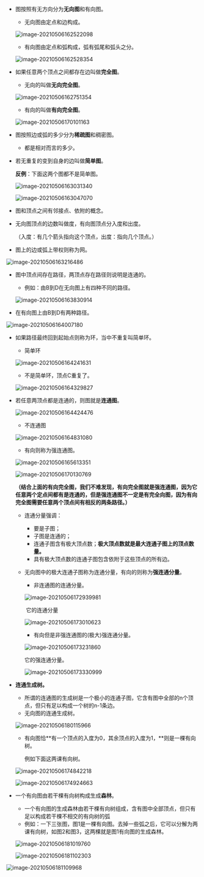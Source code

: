 

- 图按照有无方向分为**无向图**和有向图。

  - 无向图由定点和边构成。

  ![image-20210506162522098](图.assets/image-20210506162522098.png)

  - 有向图由定点和弧构成，弧有弧尾和弧头之分。

  ![image-20210506162528354](图.assets/image-20210506162528354.png)

- 如果任意两个顶点之间都存在边叫做**完全图**。

  - 无向的叫做**无向完全图**。

  ![image-20210506162751354](图.assets/image-20210506162751354.png)

  - 有向的叫做**有向完全图**。

  ![image-20210506170101163](图.assets/image-20210506170101163.png)

- 图按照边或弧的多少分为**稀疏图**和稠密图。

  - 都是相对而言的多少。

- 若无重复的变到自身的边叫做**简单图**。

  **反例**：下面这两个图都不是简单图。

  ![image-20210506163031340](图.assets/image-20210506163031340.png)

  ![image-20210506163047070](图.assets/image-20210506163047070.png)

- 图和顶点之间有邻接点、依附的概念。

- 无向图顶点的边数叫做度，有向图顶点分入度和出度。

  （入度：有几个箭头指向这个顶点，出度：指向几个顶点。）

- 图上的边或弧上带权则称为网。

![image-20210506163216486](图.assets/image-20210506163216486.png)

- 图中顶点间存在路径，两顶点存在路径则说明是连通的。

  - 例如：由B到D在无向图上有四种不同的路径。

  ![image-20210506163830914](图.assets/image-20210506163830914.png)

- 在有向图上由B到D有两种路径。

![image-20210506164007180](图.assets/image-20210506164007180.png)

- 如果路径最终回到起始点则称为环，当中不重复叫简单环。

  - 简单环

  ![image-20210506164241631](图.assets/image-20210506164241631.png)

  - 不是简单环，顶点C重复了。

  ![image-20210506164329827](图.assets/image-20210506164329827.png)

- 若任意两顶点都是连通的，则图就是**连通图**。

  ![image-20210506164424476](图.assets/image-20210506164424476.png)

  - 不连通图

  ![image-20210506164831080](图.assets/image-20210506164831080.png)

  - 有向则称为强连通图。

  ![image-20210506165613351](图.assets/image-20210506165613351.png)

  ![image-20210506170130769](图.assets/image-20210506170130769.png)

  **（结合上面的有向完全图，我们不难发现，有向完全图就是强连通图，因为它任意两个定点间都有是连通的，但是强连通图不一定是有完全向图，因为有向完全图需要任意两个顶点间有相反的两条路径。）**

  - 连通分量强调：
    - 要是子图；
    - 子图是连通的；
    - 连通子图含有极大顶点数；**极大顶点数就是最大连通子图上的顶点数量。**
    - 具有极大顶点数的连通子图包含依附于这些顶点的所有边。

  - 无向图中的极大连通子图称为连通分量，有向的则称为**强连通分量**。

    - 非连通图的连通分量。

    ![image-20210506172939981](图.assets/image-20210506172939981.png)

    ​	它的连通分量

    ![image-20210506173010623](图.assets/image-20210506173010623.png)

    - 有向但是非强连通图的(极大)强连通分量。

    ![image-20210506173231860](图.assets/image-20210506173231860.png)

    它的强连通分量。

    ![image-20210506173330999](图.assets/image-20210506173330999.png)

- **连通生成树。**

  - 所谓的连通图的生成树是一个极小的连通子图，它含有图中全部的n个顶点，但只有足以构成一个树的n-1条边。
  - 无向图的连通生成树。

  ![image-20210506180115966](图.assets/image-20210506180115966.png)

  - 有向图恰**有一个顶点的入度为0，其余顶点的入度为1，**则是一棵有向树。

    例如下面这两课有向树。

  ![image-20210506174842218](图.assets/image-20210506174842218.png)

  ![image-20210506174924663](图.assets/image-20210506174924663.png)

- 一个有向图由若干棵有向树构成生成**森林**。

  - 一个有向图的生成森林由若干棵有向树组成，含有图中全部顶点，但只有足以构成若干棵不相交的有向树的弧
  - 例如：一下三张图，图1是一棵有向图。去掉一些弧之后，它可以分解为两课有向树，如图2和图3，这两棵就是图1有向图的生成森林。

  ![image-20210506181019760](图.assets/image-20210506181019760.png)

  ![image-20210506181102303](图.assets/image-20210506181102303.png)

![image-20210506181109968](图.assets/image-20210506181109968.png)

